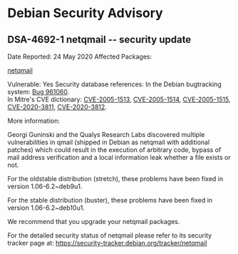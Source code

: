 
Debian Security Advisory
========================


DSA-4692-1 netqmail -- security update
--------------------------------------



Date Reported:
24 May 2020
Affected Packages:

[netqmail](https://packages.debian.org/src:netqmail)

Vulnerable:
Yes
Security database references:
In the Debian bugtracking system: [Bug 961060](https://bugs.debian.org/cgi-bin/bugreport.cgi?bug=961060).  
In Mitre's CVE dictionary: [CVE-2005-1513](https://security-tracker.debian.org/tracker/CVE-2005-1513), [CVE-2005-1514](https://security-tracker.debian.org/tracker/CVE-2005-1514), [CVE-2005-1515](https://security-tracker.debian.org/tracker/CVE-2005-1515), [CVE-2020-3811](https://security-tracker.debian.org/tracker/CVE-2020-3811), [CVE-2020-3812](https://security-tracker.debian.org/tracker/CVE-2020-3812).  

More information:

Georgi Guninski and the Qualys Research Labs discovered multiple
vulnerabilities in qmail (shipped in Debian as netqmail with additional
patches) which could result in the execution of arbitrary code, bypass
of mail address verification and a local information leak whether a file
exists or not.


For the oldstable distribution (stretch), these problems have been fixed
in version 1.06-6.2~deb9u1.


For the stable distribution (buster), these problems have been fixed in
version 1.06-6.2~deb10u1.


We recommend that you upgrade your netqmail packages.


For the detailed security status of netqmail please refer to its
security tracker page at:
<https://security-tracker.debian.org/tracker/netqmail>





